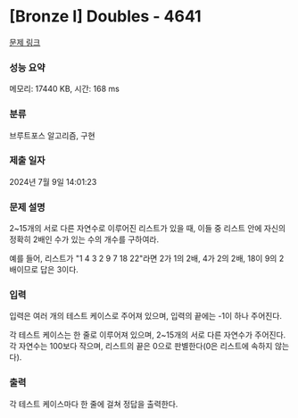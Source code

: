 # [Bronze I] Doubles - 4641 

[문제 링크](https://www.acmicpc.net/problem/4641) 

### 성능 요약

메모리: 17440 KB, 시간: 168 ms

### 분류

브루트포스 알고리즘, 구현

### 제출 일자

2024년 7월 9일 14:01:23

### 문제 설명

<p>2~15개의 서로 다른 자연수로 이루어진 리스트가 있을 때, 이들 중 리스트 안에 자신의 정확히 2배인 수가 있는 수의 개수를 구하여라.</p>

<p>예를 들어, 리스트가 "1 4 3 2 9 7 18 22"라면 2가 1의 2배, 4가 2의 2배, 18이 9의 2배이므로 답은 3이다.</p>

### 입력 

 <p>입력은 여러 개의 테스트 케이스로 주어져 있으며, 입력의 끝에는 -1이 하나 주어진다.</p>

<p>각 테스트 케이스는 한 줄로 이루어져 있으며, 2~15개의 서로 다른 자연수가 주어진다. 각 자연수는 100보다 작으며, 리스트의 끝은 0으로 판별한다(0은 리스트에 속하지 않는다).</p>

### 출력 

 <p>각 테스트 케이스마다 한 줄에 걸쳐 정답을 출력한다.</p>


